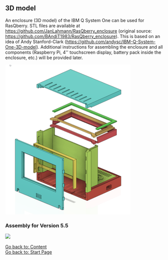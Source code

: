 ## 3D model
An enclosure (3D model) of the IBM Q System One can be used for RasQberry. STL files are available at https://github.com/JanLahmann/RasQberry_enclosure (original source: https://github.com/BAndiT1983/RasQberry_enclosure). This is based on an idea of Andy Stanford-Clark (https://github.com/andysc/IBM-Q-System-One-3D-model). Additional instructions for assembling the enclosure and all components (Raspberry Pi, 4'' touchscreen display, battery pack inside the enclosure, etc.) will be provided later.

<img src="../Artwork/RasQberry-3D-Model.png" alt="drawing" width="400"/> <br/>


### Assembly for Version 5.5
[![](http://img.youtube.com/vi/LZZDI9oBFN8/0.jpg)](https://www.youtube.com/watch?v=LZZDI9oBFN8 "assembly animation RasQberry 3D model v.5.5") 

[Go back to: Content](./README.md) <br/>
[Go back to: Start Page](../README.md) 
